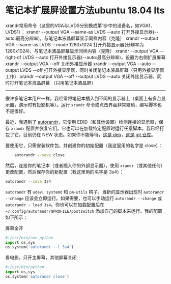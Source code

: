 

# 笔记本扩展屏设置方法ubuntu 18.04 lts

xrandr常用命令（这里的VGA与LVDS分别换成第1步中的设备名，如VGA1、LVDS1）：
xrandr --output VGA --same-as LVDS --auto
打开外接显示器(--auto:最高分辨率)，与笔记本液晶屏幕显示同样内容（克隆）
xrandr --output VGA --same-as LVDS --mode 1280x1024
打开外接显示器(分辨率为1280x1024)，与笔记本液晶屏幕显示同样内容（克隆）
xrandr --output VGA --right-of LVDS --auto
打开外接显示器(--auto:最高分辨率)，设置为右侧扩展屏幕
xrandr --output VGA --off
关闭外接显示器
xrandr --output VGA --auto --output LVDS --off
打开外接显示器，同时关闭笔记本液晶屏幕（只用外接显示器工作）
xrandr --output VGA --off --output LVDS --auto
关闭外接显示器，同时打开笔记本液晶屏幕 （只用笔记本液晶屏）

--------------------------------------------------------------------------------------------------------

像许多笔记本用户一样，我经常将笔记本插入到不同的显示器上（桌面上有多台显示器，演示时有投影机等）。运行 `xrandr` 命令或点击界面非常繁琐，编写脚本也不是很好。

最近，我遇到了 [autorandr](https://github.com/phillipberndt/autorandr)，它使用 EDID（和其他设置）检测连接的显示器，保存 `xrandr` 配置并恢复它们。它也可以在加载特定配置时运行任意脚本。我已经打包了它，目前仍在 NEW 状态。如果你不能等待，[这是 deb](https://www.donarmstrong.com/autorandr_1.2-1_all.deb)，[这是 git 仓库](https://git.donarmstrong.com/deb_pkgs/autorandr.git)。

要使用它，只需安装软件包，并创建你的初始配置（我这里用的名字是 close）：

```bash
    autorandr --save close
```

然后，连接你的笔记本（或者插入你的外部显示器），使用 `xrandr`（或其他任何）更改配置，然后保存你的新配置（我这里用的名字是 3s4）：



```bash
autorandr --save 3s4
```

`autorandr` 有 `udev`、`systemd` 和 `pm-utils` 钩子，当新的显示器出现时 `autorandr --change` 应该会立即运行。如果需要，也可以手动运行 `autorandr --change` 或 `autorandr - load 3s4`。你也可以在加载配置后在 `~/.config/autorandr/$PROFILE/postswitch` 添加自己的脚本来运行。我的配置如下所示：

屏幕全开

```python
#!/usr/bin/env python
import os,sys
os.system('autorandr --l 3s4')
```

看电影，只开主屏幕，其他屏幕关闭

```python
#!/usr/bin/python
import os,sys
os.system('autorandr close')
```

